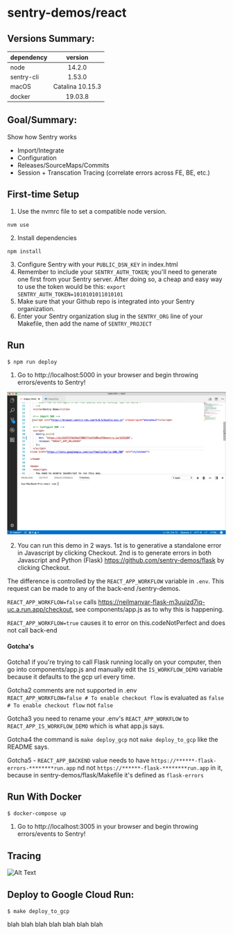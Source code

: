 # sentry-demos/react



## Versions Summary:

| dependency      | version           
| ------------- |:-------------:| 
| node      | 14.2.0  |
| sentry-cli   | 1.53.0    |
| macOS | Catalina 10.15.3      |
| docker   | 19.03.8     |

## Goal/Summary:
Show how Sentry works
- Import/Integrate
- Configuration
- Releases/SourceMaps/Commits
- Session + Transcation Tracing (correlate errors across FE, BE, etc.)

## First-time Setup
1. Use the nvmrc file to set a compatible node version.
```
nvm use
```

2. Install dependencies
```
npm install
```

3. Configure Sentry with your `PUBLIC_DSN_KEY` in index.html
4. Remember to include your `SENTRY_AUTH_TOKEN`; you'll need to generate one
first from your Sentry server. After doing so, a cheap and easy way to use the
token would be this: `export SENTRY_AUTH_TOKEN=1010101011010101`
5. Make sure that your Github repo is integrated into your Sentry organization.
6. Enter your Sentry organization slug in the `SENTRY_ORG` line of your Makefile,
then add the name of `SENTRY_PROJECT`

## Run
```
$ npm run deploy
```
1. Go to http://localhost:5000 in your browser and begin throwing errors/events to Sentry!

![Alt Text](configure-launch-react-demo.gif)

2. You can run this demo in 2 ways. 1st is to generative a standalone error in Javascript by clicking Checkout. 2nd is to generate errors in both Javascript and Python (Flask) https://github.com/sentry-demos/flask by clicking Checkout.

The difference is controlled by the `REACT_APP_WORKFLOW` variable in `.env`. This request can be made to any of the back-end /sentry-demos.

`REACT_APP_WORKFLOW=false` calls https://neilmanvar-flask-m3uuizd7iq-uc.a.run.app/checkout, see components/app.js as to why this is happening.

`REACT_APP_WORKFLOW=true` causes it to error on this.codeNotPerfect and does not call back-end

#### Gotcha's

Gotcha1 if you're trying to call Flask running locally on your computer, then go into components/app.js and manually edit the `IS_WORKFLOW_DEMO` variable because it defaults to the gcp url every time.

Gotcha2 comments are not supported in .env  
`REACT_APP_WORKFLOW=false # To enable checkout flow` is evaluated as `false # To enable checkout flow` not `false`

Gotcha3 you need to rename your .env's `REACT_APP_WORKFLOW` to `REACT_APP_IS_WORKFLOW_DEMO` which is what app.js says.

Gotcha4 the command is `make deploy_gcp` not `make deploy_to_gcp` like the README says.

Gotcha5 - `REACT_APP_BACKEND` value needs to have `https://******-flask-errors-********run.app` nd not `https://******-flask-********run.app` in it, because in sentry-demos/flask/Makefile it's defined as `flask-errors`

## Run With Docker

```
$ docker-compose up
```
1. Go to http://localhost:3005 in your browser and begin throwing errors/events to Sentry!


## Tracing
![Alt Text](configure-tracing-errors.gif)

## Deploy to Google Cloud Run:
```
$ make deploy_to_gcp
```
blah
blah
blah
blah
blah
blah
blah
